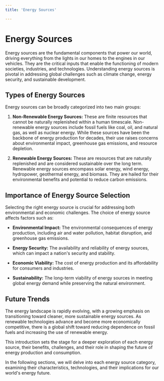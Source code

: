 ```yaml
---
title: 'Energy Sources'

---
```


# Energy Sources

Energy sources are the fundamental components that power our world, driving everything from the lights in our homes to the engines in our vehicles. They are the critical inputs that enable the functioning of modern societies, industries, and technologies. Understanding energy sources is pivotal in addressing global challenges such as climate change, energy security, and sustainable development.

## Types of Energy Sources

Energy sources can be broadly categorized into two main groups:

1. **Non-Renewable Energy Sources:** These are finite resources that cannot be naturally replenished within a human timescale. Non-renewable energy sources include fossil fuels like coal, oil, and natural gas, as well as nuclear energy. While these sources have been the backbone of energy production for decades, their use raises concerns about environmental impact, greenhouse gas emissions, and resource depletion.

2. **Renewable Energy Sources:** These are resources that are naturally replenished and are considered sustainable over the long term. Renewable energy sources encompass solar energy, wind energy, hydropower, geothermal energy, and biomass. They are hailed for their environmental benefits and potential to reduce carbon emissions.

## Importance of Energy Source Selection

Selecting the right energy source is crucial for addressing both environmental and economic challenges. The choice of energy source affects factors such as:

- **Environmental Impact:** The environmental consequences of energy production, including air and water pollution, habitat disruption, and greenhouse gas emissions.
  
- **Energy Security:** The availability and reliability of energy sources, which can impact a nation's security and stability.
  
- **Economic Viability:** The cost of energy production and its affordability for consumers and industries.

- **Sustainability:** The long-term viability of energy sources in meeting global energy demand while preserving the natural environment.

## Future Trends

The energy landscape is rapidly evolving, with a growing emphasis on transitioning toward cleaner, more sustainable energy sources. As renewable technologies advance and become more economically competitive, there is a global shift toward reducing dependence on fossil fuels and increasing the use of renewable energy.

This introduction sets the stage for a deeper exploration of each energy source, their benefits, challenges, and their role in shaping the future of energy production and consumption.

In the following sections, we will delve into each energy source category, examining their characteristics, technologies, and their implications for our world's energy future.
